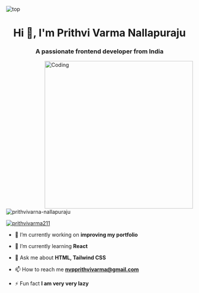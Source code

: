 ![top](https://user-images.githubusercontent.com/98509310/212615846-2c24670f-78b9-4356-8157-b645a45bdd8f.png)

<h1 align="center">Hi 👋, I'm Prithvi Varma Nallapuraju</h1>
<h3 align="center">A passionate frontend developer from India</h3>

<img align="right" alt="Coding" width="400" src="https://user-images.githubusercontent.com/98509310/212615188-69e5a512-6c54-4ec9-b2a4-3671a5128343.png">

<p align="left"> <img src="https://komarev.com/ghpvc/?username=prithvivarna-nallapuraju&label=Profile%20views&color=0e75b6&style=flat" alt="prithvivarna-nallapuraju" /> </p>

<p align="left"> <a href="https://twitter.com/prithvivarma211" target="blank"><img src="https://img.shields.io/twitter/follow/prithvivarma211?logo=twitter&style=for-the-badge" alt="prithvivarma211" /></a> </p>

- 🔭 I’m currently working on **improving my portfolio**

- 🌱 I’m currently learning **React**

- 💬 Ask me about **HTML, Tailwind CSS**

- 📫 How to reach me **nvpprithvivarma@gmail.com**

- ⚡ Fun fact **I am very very lazy**
